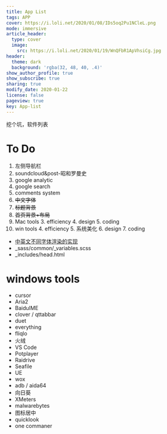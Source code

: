 ```yaml
---
title: App List
tags: APP
cover: https://i.loli.net/2020/01/08/IDs5oq2Pu1NCleL.png
mode: immersive
article_header:
  type: cover
  image:
    src: https://i.loli.net/2020/01/19/WnQFbR1ApVhsiCg.jpg
header:
  theme: dark
  background: 'rgba(32, 48, 40, .4)'
show_author_profile: true
show_subscribe: true
sharing: true
modify_date: 2020-01-22
license: false
pageview: true
key: App-list
---
```


挖个坑，软件列表
<!--more-->

# To Do
1. 左侧导航栏
2. soundcloud&post-昭和罗曼史
3. google analytic
4. google search
5. comments system
2. ~~中文字体~~
2. ~~标题背景~~
3. ~~首页背景+布局~~
2. Mac tools
	3. efficiency
	4. design
	5. coding
3. win tools
	4. efficiency
	5. 系统美化
	6. design
	7. coding

* [中英文不同字体渲染的实现](https://blog.csdn.net/roc1010/article/details/25190947)
* \_sass/common/\_variables.scss
* \_includes/head.html

# windows tools
* cursor
* Aria2
* BaiduIME
* clover / qttabbar
* duet
* everything
* fliqlo
* 火绒
* VS Code
* Potplayer
* Raidrive
* Seafile
* UE
* wox
* adb / aida64
* 向日葵
* XMeters
* malwarebytes
* 图标居中
* quicklook
* one commaner